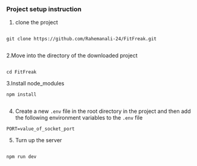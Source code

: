 ### Project setup instruction


1. clone the project 

```

git clone https://github.com/Rahemanali-24/FitFreak.git


```


2.Move into the directory of the downloaded project


```

cd FitFreak

```


3.Install node_modules

```
npm install


```

4. Create a new `.env` file in the root directory in the project
   and then add the following environment variables to the `.env` file

```
PORT=value_of_socket_port

```



5. Turn up the server 

```

npm run dev

```